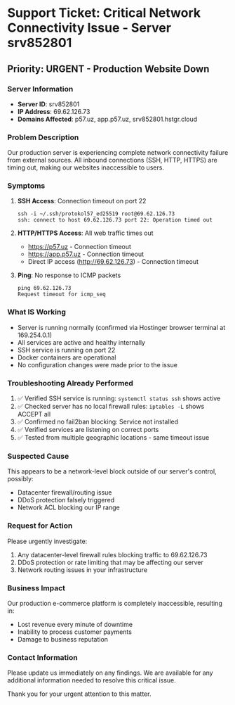 # Support Ticket: Critical Network Connectivity Issue - Server srv852801

## Priority: URGENT - Production Website Down

### Server Information
- **Server ID**: srv852801
- **IP Address**: 69.62.126.73
- **Domains Affected**: p57.uz, app.p57.uz, srv852801.hstgr.cloud

### Problem Description
Our production server is experiencing complete network connectivity failure from external sources. All inbound connections (SSH, HTTP, HTTPS) are timing out, making our websites inaccessible to users.

### Symptoms
1. **SSH Access**: Connection timeout on port 22
   ```
   ssh -i ~/.ssh/protokol57_ed25519 root@69.62.126.73
   ssh: connect to host 69.62.126.73 port 22: Operation timed out
   ```

2. **HTTP/HTTPS Access**: All web traffic times out
   - https://p57.uz - Connection timeout
   - https://app.p57.uz - Connection timeout
   - Direct IP access (http://69.62.126.73) - Connection timeout

3. **Ping**: No response to ICMP packets
   ```
   ping 69.62.126.73
   Request timeout for icmp_seq
   ```

### What IS Working
- Server is running normally (confirmed via Hostinger browser terminal at 169.254.0.1)
- All services are active and healthy internally
- SSH service is running on port 22
- Docker containers are operational
- No configuration changes were made prior to the issue

### Troubleshooting Already Performed
1. ✅ Verified SSH service is running: `systemctl status ssh` shows active
2. ✅ Checked server has no local firewall rules: `iptables -L` shows ACCEPT all
3. ✅ Confirmed no fail2ban blocking: Service not installed
4. ✅ Verified services are listening on correct ports
5. ✅ Tested from multiple geographic locations - same timeout issue

### Suspected Cause
This appears to be a network-level block outside of our server's control, possibly:
- Datacenter firewall/routing issue
- DDoS protection falsely triggered
- Network ACL blocking our IP range

### Request for Action
Please urgently investigate:
1. Any datacenter-level firewall rules blocking traffic to 69.62.126.73
2. DDoS protection or rate limiting that may be affecting our server
3. Network routing issues in your infrastructure

### Business Impact
Our production e-commerce platform is completely inaccessible, resulting in:
- Lost revenue every minute of downtime
- Inability to process customer payments
- Damage to business reputation

### Contact Information
Please update us immediately on any findings. We are available for any additional information needed to resolve this critical issue.

Thank you for your urgent attention to this matter.